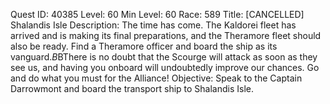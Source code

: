Quest ID: 40385
Level: 60
Min Level: 60
Race: 589
Title: [CANCELLED] Shalandis Isle
Description: The time has come. The Kaldorei fleet has arrived and is making its final preparations, and the Theramore fleet should also be ready. Find a Theramore officer and board the ship as its vanguard.$B$BThere is no doubt that the Scourge will attack as soon as they see us, and having you onboard will undoubtedly improve our chances. Go and do what you must for the Alliance!
Objective: Speak to the Captain Darrowmont and board the transport ship to Shalandis Isle.
